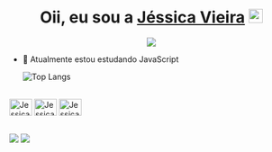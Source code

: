 <div align="center">
   <h1>Oii, eu sou a <a href="https://hemant.codes">Jéssica Vieira</a> <img src="https://media.giphy.com/media/hvRJCLFzcasrR4ia7z/giphy.gif" width="25px"> </h1>
</div>
<p align="center">
  <!-- Typing SVG by DenverCoder1 - https://github.com/DenverCoder1/readme-typing-svg -->
  <img src="https://readme-typing-svg.demolab.com/?lines=Desenvolvedora%20front-end%20;;Sempre%20aprendendo%20coisas%20novas&font=Fira%20Code&center=true&width=440&height=45&color=1B6B93&vCenter=true&pause=10&size=22" /></a>
</p>

- 🌱 Atualmente estou estudando JavaScript

  ![Top Langs](https://github-readme-stats.vercel.app/api/top-langs/?username=jessicavsampaio&layout=compact)
<div style:"display: inline_block"><br>
  <img align:"center" alt="Jessica-Js" height="30" width="40" src="https://cdn.jsdelivr.net/gh/devicons/devicon/icons/javascript/javascript-original.svg" />
  <img align:"center" alt="Jessica-Js" height="30" width="40" src="https://cdn.jsdelivr.net/gh/devicons/devicon/icons/html5/html5-original.svg" />
  <img align:"center" alt="Jessica-Js" height="30" width="40" src="https://cdn.jsdelivr.net/gh/devicons/devicon/icons/css3/css3-original.svg" />
</div>

##

<div>
  <a href="https://www.linkedin.com/in/jessicavsampaio/" target="_blank"><img src="https://img.shields.io/badge/linkedin-%230077B5.svg?style=plastic&logo=linkedin&logoColor=white" target="_blank"></a>
  <a href="mailto:jessicavsampaio@gmail.com"><img src="https://img.shields.io/badge/Gmail-D14836?style=plastic&logo=gmail&logoColor=white" target="_blank"></a>
</div>

